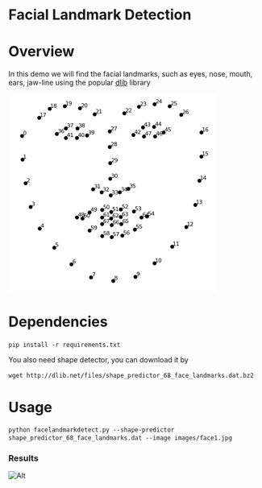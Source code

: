 # Facial Landmark Detection 

# Overview
In this demo we will find the facial landmarks, such as eyes, nose, mouth, ears, jaw-line using the popular [dlib](http://dlib.net/) library

![Alt](results/facelandmark68.png)
# Dependencies
```pip install -r requirements.txt```

You also need shape detector, you can download it by 
```
wget http://dlib.net/files/shape_predictor_68_face_landmarks.dat.bz2
```
# Usage
 ```
 python facelandmarkdetect.py --shape-predictor shape_predictor_68_face_landmarks.dat --image images/face1.jpg
```
### Results
![Alt](results/result_m.png "Title")
